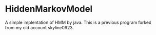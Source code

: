 # HiddenMarkovModel
A simple implentation of HMM by java. This is a previous program forked from my old account skyline0623.
